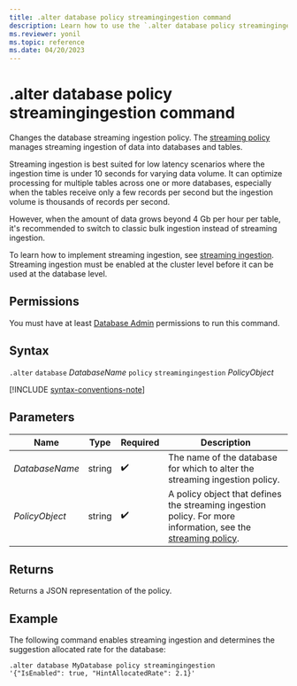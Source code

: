 ```yaml
---
title: .alter database policy streamingingestion command
description: Learn how to use the `.alter database policy streamingingestion` command to change the database streaming ingestion policy.
ms.reviewer: yonil
ms.topic: reference
ms.date: 04/20/2023
---
```

# .alter database  policy streamingingestion command

Changes the database streaming ingestion policy. The [streaming policy](../management/streaming-ingestion-policy.md) manages streaming ingestion of data into databases and tables.

Streaming ingestion is best suited for low latency scenarios where the ingestion time is under 10 seconds for varying data volume. It can optimize processing for multiple tables across one or more databases, especially when the tables receive only a few records per second but the ingestion volume is thousands of records per second.

However, when the amount of data grows beyond 4 Gb per hour per table, it's recommended to switch to classic bulk ingestion instead of streaming ingestion.

To learn how to implement streaming ingestion, see [streaming ingestion](../../ingest-data-streaming.md). Streaming ingestion must be enabled at the cluster level before it can be used at the database level.

## Permissions

You must have at least [Database Admin](access-control/role-based-access-control.md) permissions to run this command.

## Syntax

`.alter` `database` *DatabaseName* `policy` `streamingingestion` *PolicyObject*

[!INCLUDE [syntax-conventions-note](../../includes/syntax-conventions-note.md)]

## Parameters

|Name|Type|Required|Description|
|--|--|--|--|
|*DatabaseName*|string| :heavy_check_mark:|The name of the database for which to alter the streaming ingestion policy.|
|*PolicyObject*|string| :heavy_check_mark:|A policy object that defines the streaming ingestion policy. For more information, see the [streaming policy](../management/streaming-ingestion-policy.md).|

## Returns

Returns a JSON representation of the policy.

## Example

The following command enables streaming ingestion and determines the suggestion allocated rate for the database:

```kusto
.alter database MyDatabase policy streamingingestion 
'{"IsEnabled": true, "HintAllocatedRate": 2.1}'
```

